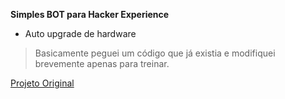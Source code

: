 **Simples BOT para Hacker Experience**

 - Auto upgrade de hardware 

> Basicamente peguei um código que já existia e modifiquei brevemente apenas para treinar.

[Projeto Original](https://github.com/HEScriptsPack/HEUpgrade)


